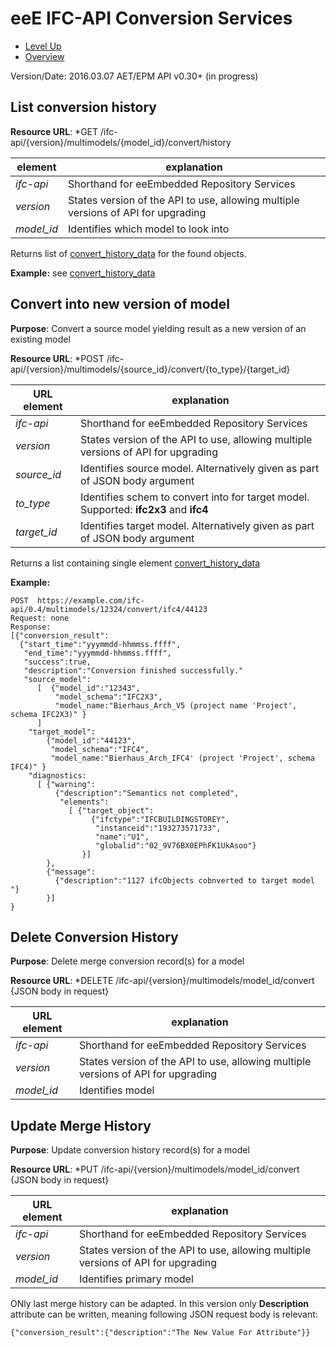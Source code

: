 # eeE IFC-API Conversion Services #

* [Level Up](../README.md)
* [Overview](./README.md)

Version/Date: 2016.03.07 AET/EPM  API v0.30+ (in progress)

## List conversion history


**Resource URL**: *GET /ifc-api/{version}/multimodels/{model_id}/convert/history

element | explanation
--------|-----------|
*ifc-api*	|Shorthand for eeEmbedded Repository Services |
*version*	|States version of the API to use, allowing multiple versions of API for upgrading |
*model_id*	|Identifies which model to look into |

Returns list of [convert_history_data](./a_schemata/convert_history_data.md) for the found objects. 

**Example:** see [convert_history_data](./a_schemata/convert_history_data.md)

## Convert into new version of model

**Purpose**: Convert a source model yielding result as a new version of an existing model

**Resource URL**: *POST /ifc-api/{version}/multimodels/{source_id}/convert/{to_type}/{target_id}



URL element | explanation
--------|-----------|
*ifc-api*	|Shorthand for eeEmbedded Repository Services |
*version*	|States version of the API to use, allowing multiple versions of API for upgrading |
*source_id*	|Identifies source model. Alternatively given as part of JSON body argument |
*to_type*	|Identifies schem to convert into for target model. Supported: **ifc2x3** and **ifc4**
*target_id*	|Identifies target model. Alternatively given as part of JSON body argument |


Returns a list containing single element [convert_history_data](./a_schemata/convert_history_data.md)

**Example:** 

```
POST  https://example.com/ifc-api/0.4/multimodels/12324/convert/ifc4/44123
Request: none
Response:
[{"conversion_result":
  {"start_time":"yyymmdd-hhmmss.ffff",
   "end_time":"yyymmdd-hhmmss.ffff",
   "success":true,
   "description":"Conversion finished successfully." 
   "source_model":
      [  {"model_id":"12343",
          "model_schema":"IFC2X3",
          "model_name:"Bierhaus_Arch_V5 (project name 'Project', schema IFC2X3)" }
      ]
    "target_model": 
        {"model_id":"44123",
         "model_schema":"IFC4",
         "model_name:"Bierhaus_Arch_IFC4' (project 'Project', schema IFC4)" }
    "diagnostics:
      [ {"warning": 
          {"description":"Semantics not completed",
           "elements":
             [ {"target_object":
                  {"ifctype":"IFCBUILDINGSTOREY",
                   "instanceid":"193273571733",
                   "name":"U1",
                   "globalid":"02_9V76BX0EPhFK1UkAsoo"}
                }]
        },
        {"message":
          {"description":"1127 ifcObjects cobnverted to target model "}
        }]
}
```

## Delete Conversion History

**Purpose**: Delete merge conversion record(s) for a model

**Resource URL**: *DELETE /ifc-api/{version}/multimodels/model_id/convert {JSON body in request}


URL element | explanation
--------|-----------|
*ifc-api*	|Shorthand for eeEmbedded Repository Services |
*version*	|States version of the API to use, allowing multiple versions of API for upgrading |
*model_id*	|Identifies model |


## Update Merge History

**Purpose**: Update conversion history record(s) for a model  

**Resource URL**: *PUT /ifc-api/{version}/multimodels/model_id/convert {JSON body in request}


URL element | explanation
--------|-----------|
*ifc-api*	|Shorthand for eeEmbedded Repository Services |
*version*	|States version of the API to use, allowing multiple versions of API for upgrading |
*model_id*	|Identifies primary model |

ONly last merge history can be adapted. In this version only **Description** attribute can be written, meaning following JSON request body is relevant:

```
{"conversion_result":{"description":"The New Value For Attribute"}}
```
